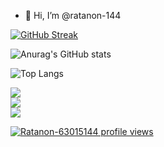 - 👋 Hi, I’m @ratanon-144
  
[![GitHub Streak](https://streak-stats.demolab.com?user=%20rathanon-dev&date_format=M%20j%5B%2C%20Y%5D&exclude_days=Fri)](https://git.io/streak-stats)
 
![Anurag's GitHub stats](https://github-readme-stats.vercel.app/api?username=ratanon-144&show_icons=true)

![Top Langs](https://github-readme-stats.vercel.app/api/top-langs/?username=ratanon-144&layout=compact)
 

<div>
  <div>
<!--     <p>Language</p> -->
    <a href="https://skillicons.dev">
      <img src="https://skillicons.dev/icons?i=c,cs,cpp,js,ts,py" />
    </a>
  </div>

  <div>
<!--     <p>Framework</p> -->
    <a href="https://skillicons.dev">
      <img src="https://skillicons.dev/icons?i=materialui,mysql,nextjs,nginx,nodejs,sequelize,tensorflow,pytorch,opencv" />
    </a>
  </div>

  <div>
<!--     <p>Base System</p> -->
    <a href="https://skillicons.dev">
      <img src="https://skillicons.dev/icons?i=linux,windows,vscode,git,bash,docker,vim,yarn,postman" />
    </a>
  </div>
</div>


<!--  ![Profile views](https://hits.seeyoufarm.com/api/count/incr/badge.svg?url=https://github.com/ratanon-144/&title=Profile%20Views)  -->
[![Ratanon-63015144 profile views](https://u8views.com/api/v1/github/profiles/88425078/views/day-week-month-total-count.svg)](https://u8views.com/github/ratanon-144)

